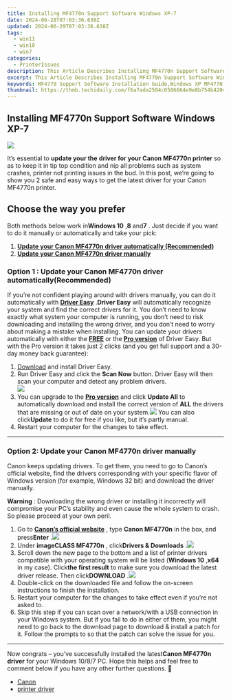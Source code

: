 ```yaml
---
title: Installing MF4770n Support Software Windows XP-7
date: 2024-06-28T07:03:36.638Z
updated: 2024-06-29T07:03:36.638Z
tags:
  - win11
  - win10
  - win7
categories:
  - PrinterIssues
description: This Article Describes Installing MF4770n Support Software Windows XP-7
excerpt: This Article Describes Installing MF4770n Support Software Windows XP-7
keywords: MF4770 Support Software Installation Guide,Windows XP MF4770 N Software,How to Install MF4770 N in Windows 7,MF4770 N Compatibility with Windows XP and 7,MF4770 Installation Guide for Windows XP/7,Compatibility,Step-by-Step Installation of MF4770 Support Software,MF4770 N Support Software Installation Tips,Ensure Smooth Installation with MF4770 Support Software,MF4770 N Support Software Installation for Non-Experts,Troubleshooting MF4770 Installation Issues on Windows XP/7
thumbnail: https://thmb.techidaily.com/f6a7ada2504c6506664e9e8b754b42045262a6658f56d976380c29d41a986404.jpg
---
```


## Installing MF4770n Support Software Windows XP-7

![](https://images.drivereasy.com/wp-content/uploads/2018/07/img_5b4c7d7f89ce2.jpg)

It’s essential to **update your the**   **driver for your Canon MF4770n printer** so as to keep it in tip top condition and nip all problems such as system crashes, printer not printing issues in the bud. In this post, we’re going to show you 2 safe and easy ways to get the latest driver for your Canon MF4770n printer.

## Choose the way you prefer

 Both methods below work in**Windows 10** ,**8** and**7** . Just decide if you want to do it manually or automatically and take your pick:

1. **[Update your Canon MF4770n driver automatically (Recommended)](#O1)**
2. [**Update your Canon MF4770n driver manually**](#O2)

### Option 1 : Update your Canon MF4770n driver automatically(Recommended)

If you’re not confident playing around with drivers manually, you can do it automatically with [](https://tools.techidaily.com/drivereasy/download/) **[Driver Easy](https://tools.techidaily.com/drivereasy/download/)** .**Driver Easy**  will automatically recognize your system and find the correct drivers for it. You don’t need to know exactly what system your computer is running, you don’t need to risk downloading and installing the wrong driver, and you don’t need to worry about making a mistake when installing. You can update your drivers automatically with either the [**FREE**](https://tools.techidaily.com/drivereasy/download/) [](https://tools.techidaily.com/drivereasy/download/) or the **[Pro version](https://tools.techidaily.com/drivereasy/download/)**  of Driver Easy. But with the Pro version it takes just 2 clicks (and you get full support and a 30-day money back guarantee):

1. [Download](https://tools.techidaily.com/drivereasy/download/) and install Driver Easy.
2. Run Driver Easy and click the **Scan Now** button. Driver Easy will then scan your computer and detect any problem drivers.  
![](https://images.drivereasy.com/wp-content/uploads/2018/11/img_5bfa3dfb7f029.jpg)
3. You can upgrade to the **[Pro version](https://tools.techidaily.com/drivereasy/download/)**  and click **Update All** to automatically download and install the correct version of **ALL**  the drivers that are missing or out of date on your system.![](https://images.drivereasy.com/wp-content/uploads/2018/07/img_5b4c7e148fdf8.jpg) You can also click**Update** to do it for free if you like, but it’s partly manual.
4. Restart your computer for the changes to take effect.

---

### **Option 2: Update your Canon MF4770n driver manually**

 Canon keeps updating drivers. To get them, you need to go to Canon’s official website, find the drivers corresponding with your specific flavor of Windows version (for example, Windows 32 bit) and download the driver manually.

**Warning** : Downloading the wrong driver or installing it incorrectly will compromise your PC’s stability and even cause the whole system to crash. So please proceed at your own peril.

1. Go to **[Canon’s official website](https://www.usa.canon.com/internet/portal/us/home)**  , type **Canon MF4770n** in the box, and press**Enter** .![](https://images.drivereasy.com/wp-content/uploads/2018/05/img_5b03f1a0cf44c.png)
2. Under **imageCLASS MF4770n** , click**Drivers & Downloads** .![](https://images.drivereasy.com/wp-content/uploads/2018/05/img_5b03db4a0d862.jpg)
3. Scroll down the new page to the bottom and a list of printer drivers compatible with your operating system will be listed (**Windows 10** ,**x64** in my case). Click**the first result** to make sure you download the latest driver release. Then click**DOWNLOAD** .![](https://images.drivereasy.com/wp-content/uploads/2018/05/img_5b03db3044199.jpg)
4. Double-click on the downloaded file and follow the on-screen instructions to finish the installation.
5. Restart your computer for the changes to take effect even if you’re not asked to.
6. Skip this step if you can scan over a network/with a USB connection in your Windows system. But if you fail to do in either of them, you might need to go back to the download page to download & install a patch for it. Follow the prompts to so that the patch can solve the issue for you.

---

 Now congrats – you’ve successfully installed the latest**Canon MF4770n driver** for your Windows 10/8/7 PC. Hope this helps and feel free to comment below if you have any other further questions. 🙂

* [Canon](https://tools.techidaily.com/drivereasy/download/)
* [printer driver](https://tools.techidaily.com/drivereasy/download/)

<ins class="adsbygoogle"
     style="display:block"
     data-ad-format="autorelaxed"
     data-ad-client="ca-pub-7571918770474297"
     data-ad-slot="1223367746"></ins>



<ins class="adsbygoogle"
     style="display:block"
     data-ad-client="ca-pub-7571918770474297"
     data-ad-slot="8358498916"
     data-ad-format="auto"
     data-full-width-responsive="true"></ins>


